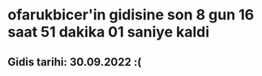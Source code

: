 # ofarukbicer'in gidisine son 8 gun 16 saat 51 dakika 01 saniye kaldi

## Gidis tarihi: 30.09.2022 :(
